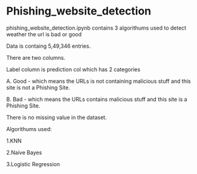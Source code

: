 # Phishing_website_detection
phishing_website_detection.ipynb contains 3 algorithums used to detect weather the url is bad or good 

Data is containg 5,49,346 entries.

There are two columns.

Label column is prediction col which has 2 categories

A. Good - which means the URLs is not containing malicious stuff and this site is not a Phishing Site.

B. Bad - which means the URLs contains malicious stuff and this site is a Phishing Site.

There is no missing value in the dataset.

Algorithums used:

1.KNN

2.Naive Bayes

3.Logistic Regression
